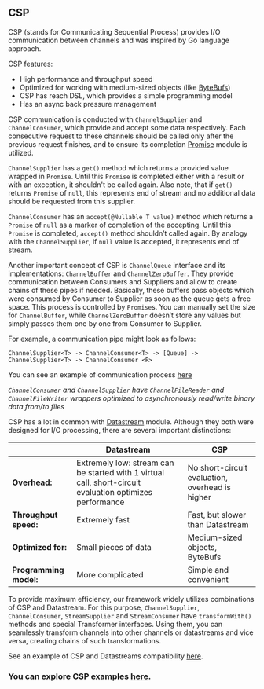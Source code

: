 ## CSP

CSP (stands for Communicating Sequential Process) 
provides I/O communication between channels and was inspired by Go language approach. 

CSP features:
* High performance and throughput speed
* Optimized for working with medium-sized objects (like [ByteBufs](https://github.com/softindex/datakernel/tree/master/core-bytebuf)) 
* CSP has reach DSL, which provides a simple programming model
* Has an async back pressure management

CSP communication is conducted with `ChannelSupplier` and `ChannelConsumer`, which provide and accept some data 
respectively. Each consecutive request to these channels should be called only after the previous request finishes, and 
to ensure its completion [Promise](https://github.com/softindex/datakernel/tree/master/core-promise) module is utilized.

`ChannelSupplier` has a `get()` method which returns a provided value wrapped in `Promise`. Until this `Promise` is 
completed either with a result or with an exception, it shouldn't be called again. Also note, that if `get()` returns 
`Promise` of `null`, this represents end of stream and no additional data should be requested from this supplier.

`ChannelConsumer` has an `accept(@Nullable T value)` method which returns a `Promise` of `null` as a marker of 
completion of the accepting. Until this `Promise` is completed, `accept()` method shouldn’t called again. By analogy 
with the `ChannelSupplier`, if `null` value is accepted, it represents end of stream.

Another important concept of CSP is `ChannelQueue` interface and its implementations: `ChannelBuffer` and 
`ChannelZeroBuffer`. They provide communication between Consumers and Suppliers and allow to create chains of these 
pipes if needed. Basically, these buffers pass objects which were consumed by Consumer to Supplier as soon as the queue 
gets a free space. This process is controlled by `Promise`s. You can manually set the size for `ChannelBuffer`, while 
`ChannelZeroBuffer` doesn’t store any values but simply passes them one by one from Consumer to Supplier. 

For example, a communication pipe might look as follows:
```
ChannelSupplier<T> -> ChannelConsumer<T> -> [Queue] -> ChannelSupplier<T> -> ChannelConsumer <R>
```
You can see an example of communication process [here](https://github.com/softindex/datakernel/tree/master/examples/csp#4-communicating-process-example)

*`ChannelConsumer` and `ChannelSupplier` have `ChannelFileReader` and `ChannelFileWriter` wrappers optimized to 
asynchronously read/write binary data from/to files*

CSP has a lot in common with [Datastream](https://github.com/softindex/datakernel/tree/master/core-datastream) module. 
Although they both were designed for I/O processing, there are several important distinctions:

| | Datastream | CSP |
| --- | --- | --- |
| **Overhead:** | Extremely low: stream can be started with 1 virtual call, short-circuit evaluation optimizes performance | No short-circuit evaluation, overhead is higher |
| **Throughput speed:** | Extremely fast | Fast, but slower than Datastream |
| **Optimized for:** | Small pieces of data | Medium-sized objects, ByteBufs |
| **Programming model:** | More complicated | Simple and convenient |

To provide maximum efficiency, our framework widely utilizes combinations of CSP and Datastream. For this purpose, 
`ChannelSupplier`, `ChannelConsumer`, `StreamSupplier` and `StreamConsumer` have `transformWith()` methods and special 
Transformer interfaces. Using them, you can seamlessly transform channels into other channels or datastreams and vice 
versa, creating chains of such transformations.

See an example of CSP and Datastreams compatibility 
[here](https://github.com/softindex/datakernel/tree/master/examples/datastreams#5-datasteams-and-csp-compatibility-example).


### You can explore CSP examples [here](https://github.com/softindex/datakernel/tree/master/examples/csp).